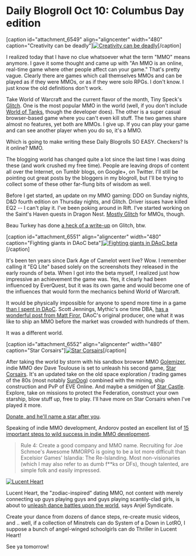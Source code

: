 # Daily Blogroll Oct 10: Columbus Day edition

[caption id="attachment\_6549" align="aligncenter" width="480" caption="Creativity can be deadly"][![](http://westkarana.com/wp-content/uploads/2011/10/glitch.png "Creativity can be deadly")](http://westkarana.com/wp-content/uploads/2011/10/glitch.png)[/caption]

I realized today that I have no clue whatsoever what the term "MMO" means anymore. I gave it some thought and came up with "An MMO is an online, real-time game where other people affect can your game." That's pretty vague. Clearly there are games which call themselves MMOs and can be played as if they were MMOs, or as if they were solo RPGs. I don't know. I just know the old definitions don't work.

Take World of Warcraft and the current flavor of the month, Tiny Speck's [Glitch](http://glitch.com "Glitch"). One is the most popular MMO in the world (well, if you don't include [World of Tanks](http://game.worldoftanks.com/about "About World of Tanks"), though the developer does). The other is a super casual browser-based game where you can't even kill stuff. The two games share almost no features, yet both are MMOs. I give up. If you can play your game and can see another player when you do so, it's a MMO.

Which is going to make writing these Daily Blogrolls SO EASY. Checkers? Is it online? MMO.

The blogging world has changed quite a lot since the last time I was doing these (and work crushed my free time). People are leaving drops of content all over the Internet, on Tumblr blogs, on Google+, on Twitter. I'll still be pointing out great posts by the bloggers in my blogroll, but I'll be trying to collect some of these other far-flung bits of wisdom as well.

Before I get started, an update on my MMO gaming: DDO on Sunday nights, D&D fourth edition on Thursday nights, and Glitch. Driver issues have killed EQ2 -- I can't play it. I've been poking around in Rift. I've started working on the Saint's Haven quests in Dragon Nest. [Mostly Glitch](https://plus.google.com/108460561201888322767/posts/JmCoShk3siV) for MMOs, though.

Beau Turkey has done [a heck of a write-up](http://massively.joystiq.com/2011/10/09/rise-and-shiny-recap-glitch/) on Glitch, btw.

[caption id="attachment\_6551" align="aligncenter" width="480" caption="Fighting giants in DAoC beta"][![](http://westkarana.com/wp-content/uploads/2011/10/01cf1aed618e714403893048aef63ded-480x253.jpg "Fighting giants in DAoC beta")](http://westkarana.com/wp-content/uploads/2011/10/01cf1aed618e714403893048aef63ded.jpg)[/caption]

It's been ten years since Dark Age of Camelot went live? Wow. I remember calling it "EQ Lite" based solely on the screenshots they released in the early rounds of beta. When I got into the beta myself, I realized just how impressive an achievement the game was. Yes, it clearly had been influenced by EverQuest, but it was its own game and would become one of the influences that would form the mechanics behind World of Warcraft.

It would be physically impossible for anyone to spend more time in a game [than I spent in DAoC](http://westkarana.com/daoc/). Scott Jennings, Mythic's one time DBA, [has a wonderful post from Matt Firor](http://www.brokentoys.org/2011/10/09/a-decade-of-camelot/), DAoC's original producer, one what it was like to ship an MMO before the market was crowded with hundreds of them.

It was a different world.

[caption id="attachment\_6552" align="aligncenter" width="480" caption="Star Corsairs"][![](http://westkarana.com/wp-content/uploads/2011/10/Fullscreen-capture-1092011-92615-PM-480x336.jpg "Star Corsairs")](http://westkarana.com/wp-content/uploads/2011/10/Fullscreen-capture-1092011-92615-PM.jpg)[/caption]

After taking the world by storm with his sandbox browser MMO [Golemizer](http://www.golemizer.com/), indie MMO dev Dave Toulouse is set to unleash his second game, [Star Corsairs](http://www.starcorsairs.com/ "Star Corsairs"). It's an updated take on the old space exploration / trading games of the 80s (most notably [SunDog](http://en.wikipedia.org/wiki/SunDog:_Frozen_Legacy)) combined with the mining, ship construction and PvP of EVE Online. And maybe a smidgen of [Star Castle](http://en.wikipedia.org/wiki/Star_Castle). Explore, take on missions to protect the Federation, construct your own starship, blow stuff up, free to play. I'll have more on Star Corsairs when I've played it more.

[Donate, and he'll name a star after you](http://www.starcorsairs.com/nameastar.htm).

Speaking of indie MMO development, Andorov posted an excellent list of [15 important steps to wild success in indie MMO development](http://forum.unity3d.com/threads/106750-Top-15-rules-of-successful-indie-MMO-developers).


> Rule 4: Create a good company and MMO name. Recruiting for Joe Schmoe's Awesome MMORPG is going to be a lot more difficult than Excelsior Games' Islandia: The Re-Islanding. Most non-visionaries (which I may also refer to as dumb f**ks or DFs), though talented, are simple folk and easily impressed.



[![](http://westkarana.com/wp-content/uploads/2011/10/lucentheartlogo-480x217.jpg "Lucent Heart")](http://westkarana.com/wp-content/uploads/2011/10/lucentheartlogo.jpg)

Lucent Heart, the "zodiac-inspired" dating MMO, not content with merely connecting up guys playing guys and guys playing scantily-clad girls, is about to [unleash dance battles upon the world](http://www.anjelsyndicate.org/2011/08/31/lucent-heart-first-expansion-adds-dance-battles/), says Anjel Syndicate.

Create your dance from dozens of dance steps, re-create music videos, and .. well, if a collection of Minstrels can do System of a Down in LotRO, I suppose a bunch of angel-winged schoolgirls can do Thriller in Lucent Heart!



See ya tomorrow!
